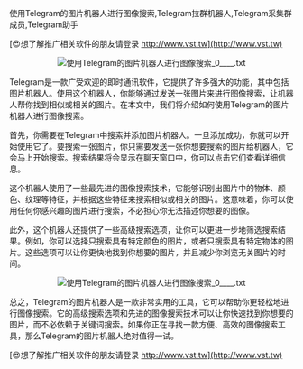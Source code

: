 使用Telegram的图片机器人进行图像搜索,Telegram拉群机器人,Telegram采集群成员,Telegram助手

[😍想了解推广相关软件的朋友请登录 http://www.vst.tw](http://www.vst.tw)

 <center><img src="https://vst.tw/MP4/tuiguang/png/4.png" alt="使用Telegram的图片机器人进行图像搜索_0____.txt"></center>

Telegram是一款广受欢迎的即时通讯软件，它提供了许多强大的功能，其中包括图片机器人。使用这个机器人，你能够通过发送一张图片来进行图像搜索，让机器人帮你找到相似或相关的图片。在本文中，我们将介绍如何使用Telegram的图片机器人进行图像搜索。

首先，你需要在Telegram中搜索并添加图片机器人。一旦添加成功，你就可以开始使用它了。要搜索一张图片，你只需要发送一张你想要搜索的图片给机器人，它会马上开始搜索。搜索结果将会显示在聊天窗口中，你可以点击它们查看详细信息。

这个机器人使用了一些最先进的图像搜索技术，它能够识别出图片中的物体、颜色、纹理等特征，并根据这些特征来搜索相似或相关的图片。这意味着，你可以使用任何你感兴趣的图片进行搜索，不必担心你无法描述你想要的图像。

此外，这个机器人还提供了一些高级搜索选项，让你可以更进一步地筛选搜索结果。例如，你可以选择只搜索具有特定颜色的图片，或者只搜索具有特定物体的图片。这些选项可以让你更快地找到你想要的图片，并且减少你浏览无关图片的时间。

 <center><img src="https://vst.tw/MP4/tuiguang/png/1.png" alt="使用Telegram的图片机器人进行图像搜索_0____.txt"></center>

总之，Telegram的图片机器人是一款非常实用的工具，它可以帮助你更轻松地进行图像搜索。它的高级搜索选项和先进的图像搜索技术可以让你快速找到你想要的图片，而不必依赖于关键词搜索。如果你正在寻找一款方便、高效的图像搜索工具，那么Telegram的图片机器人绝对值得一试。

[😍想了解推广相关软件的朋友请登录 http://www.vst.tw](http://www.vst.tw)



